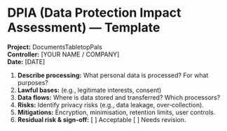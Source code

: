 # DPIA (Data Protection Impact Assessment) — Template

**Project:** DocumentsTabletopPals  
**Controller:** [YOUR NAME / COMPANY]  
**Date:** [DATE]

1. **Describe processing:** What personal data is processed? For what purposes?  
2. **Lawful bases:** (e.g., legitimate interests, consent)  
3. **Data flows:** Where is data stored and transferred? Which processors?  
4. **Risks:** Identify privacy risks (e.g., data leakage, over‑collection).  
5. **Mitigations:** Encryption, minimisation, retention limits, user controls.  
6. **Residual risk & sign‑off:** [ ] Acceptable  [ ] Needs revision.
